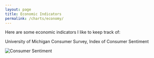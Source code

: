 ```yaml
---
layout: page
title: Economic Indicators
permalink: /charts/economy/
---
```


Here are some economic indicators I like to keep track of:

University of Michigan Consumer Survey, Index of Consumer Sentiment

![Consumer Sentiment](https://raw.githubusercontent.com/bzigterman/bzigterman.github.io/master/plots/consumer_sentiment.png)

